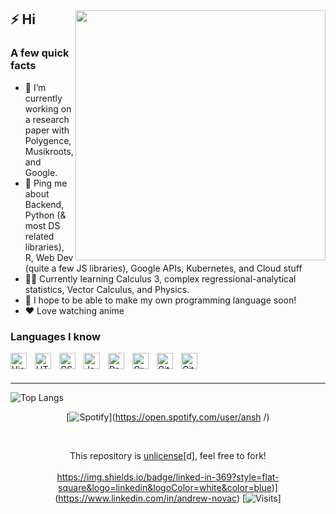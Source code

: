 <div>
  <img width="400px" align="right" src="https://cdn.tomondre.com/this-is-fine.jpg" />
  <h2>⚡️ Hi</h2>
  <h3> A few quick facts </h3>
  <ul>
    <li>🔭 I’m currently working on a research paper with Polygence, Musikroots, and Google.</li>
    <li>💬 Ping me about Backend, Python (& most DS related libraries), R, Web Dev (quite a few JS libraries), Google APIs, Kubernetes, and Cloud stuff </li>
    <li>👨‍💻 Currently learning Calculus 3, complex regressional-analytical statistics, Vector Calculus, and Physics.</li>
    <li>🥅 I hope to be able to make my own programming language soon!</li>
    <li>❤ Love watching anime
  </ul>
</div>


### Languages I know
<img align="left" alt="Visual Studio Code" width="26px" src="https://cdn.jsdelivr.net/gh/devicons/devicon/icons/vscode/vscode-original.svg" style="padding-right:10px;" />
<img align="left" alt="HTML5" width="26px" src="https://cdn.jsdelivr.net/gh/devicons/devicon/icons/html5/html5-original.svg" style="padding-right:10px;" />
<img align="left" alt="CSS3" width="26px" src="https://cdn.jsdelivr.net/gh/devicons/devicon/icons/css3/css3-original.svg" style="padding-right:10px;" />
<img align="left" alt="JavaScript" width="26px" src="https://cdn.jsdelivr.net/gh/devicons/devicon/icons/javascript/javascript-original.svg" style="padding-right:10px;" />
<img align="left" alt="React" width="26px" src="https://cdn.jsdelivr.net/gh/devicons/devicon/icons/react/react-original.svg" style="padding-right:10px;" />
<img align="left" alt="GraphQL" width="26px" src="https://cdn.jsdelivr.net/gh/devicons/devicon/icons/graphql/graphql-plain.svg" style="padding-right:10px;" />
<img align="left" alt="Git" width="26px" src="https://cdn.jsdelivr.net/gh/devicons/devicon/icons/git/git-original.svg" style="padding-right:10px;" />
<img align="left" alt="GitHub" width="26px" src="https://user-images.githubusercontent.com/3369400/139447912-e0f43f33-6d9f-45f8-be46-2df5bbc91289.png" style="padding-right:10px;" />

<br />
<br />

---
![Top Langs](https://github-readme-stats.vercel.app/api/top-langs/?username=realtime9&layout=compact&theme=dark)
&nbsp;<div align="center">
  [![Spotify](https://novatorem.vercel.app/api/spotify?background_color=0d1117&border_color=ffffff)](https://open.spotify.com/user/ansh \/)
</div>

&nbsp;<div align="center">
  This repository is [unlicense](https://choosealicense.com/licenses/unlicense/)[d], feel free to fork!<br><br>
  https://img.shields.io/badge/linked-in-369?style=flat-square&logo=linkedin&logoColor=white&color=blue)](https://www.linkedin.com/in/andrew-novac)
  [![Visits](https://komarev.com/ghpvc/?username=realtime9&logo=GitHub&label=github%20visits&color=336699&logoColor=white&style=flat-square)]
</div>
